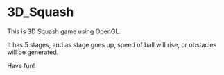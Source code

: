 # 3D_Squash

This is 3D Squash game using OpenGL.

It has 5 stages, and as stage goes up, speed of ball will rise, or obstacles will be generated.

Have fun!
